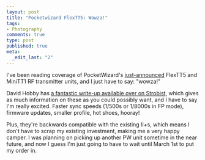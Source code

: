 ```yaml
--- 
layout: post
title: "Pocketwizard FlexTT5: Wowza!"
tags: 
- Photography
comments: true
type: post
published: true
meta: 
  _edit_last: "2"
---
```

I've been reading coverage of PocketWizard's <a href="http://www.pocketwizard.com/products/transmitter_receiver/flextt5%20canon/">just-announced</a> FlexTT5 and MiniTT1 RF transmitter units, and I just have to say: "wowza!" 

David Hobby has <a href="http://strobist.blogspot.com/2009/02/pocketwizard-flextt5-and-minitt1-full.html">a fantastic write-up available over on Strobist</a>, which gives as much information on these as you could possibly want, and I have to say I'm really excited. Faster sync speeds (1/500s or 1/8000s in FP mode), firmware updates, smaller profile, hot shoes, hooray!

Plus, they're backwards compatible with the existing II+s, which means I don't have to scrap my existing investment, making me a very happy camper. I was planning on picking up another PW unit sometime in the near future, and now I guess I'm just going to have to wait until March 1st to put my order in.
